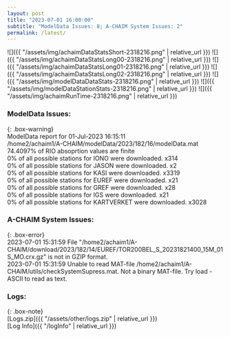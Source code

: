 ```yaml
---
layout: post
title: "2023-07-01 16:00:00"
subtitle: "ModelData Issues: 8; A-CHAIM System Issues: 2"
permalink: /latest/
---
```


![]({{ "/assets/img/achaimDataStatsShort-2318216.png" | relative_url }})
![]({{ "/assets/img/achaimDataStatsLong00-2318216.png" | relative_url }})
![]({{ "/assets/img/achaimDataStatsLong01-2318216.png" | relative_url }})
![]({{ "/assets/img/achaimDataStatsLong02-2318216.png" | relative_url }})
![]({{ "/assets/img/modelDataDataStats-2318216.png" | relative_url }})
![]({{ "/assets/img/modelDataStationStats-2318216.png" | relative_url }})
![]({{ "/assets/img/achaimRunTime-2318216.png" | relative_url }})


### ModelData Issues:  
  
{: .box-warning}  
 ModelData report for 01-Jul-2023 16:15:11   
 /home2/achaim1/A-CHAIM/modelData/2023/182/16/modelData.mat   
 74.4097% of RIO absoprtion values are finite   
 0% of all possible stations for IONO were downloaded. x314   
 0% of all possible stations for JASON were downloaded. x2   
 0% of all possible stations for KASI were downloaded. x3319   
 0% of all possible stations for EUREF were downloaded. x21   
 0% of all possible stations for GREF were downloaded. x28   
 0% of all possible stations for IGS were downloaded. x21   
 0% of all possible stations for KARTVERKET were downloaded. x3028   
  
### A-CHAIM System Issues:  
  
{: .box-error}  
2023-07-01 15:31:59 File "/home2/achaim1/A-CHAIM/download/2023/182/14/EUREF/TOR200BEL_S_20231821400_15M_01S_MO.crx.gz" is not in GZIP format.  
2023-07-01 15:31:59 Unable to read MAT-file /home2/achaim1/A-CHAIM/utils/checkSystemSupress.mat. Not a binary MAT-file. Try load -ASCII to read as text.  

### Logs:  
  
{: .box-note}  
[Logs.zip]({{ "/assets/other/logs.zip" | relative_url }})  
[Log Info]({{ "/logInfo" | relative_url }})  
